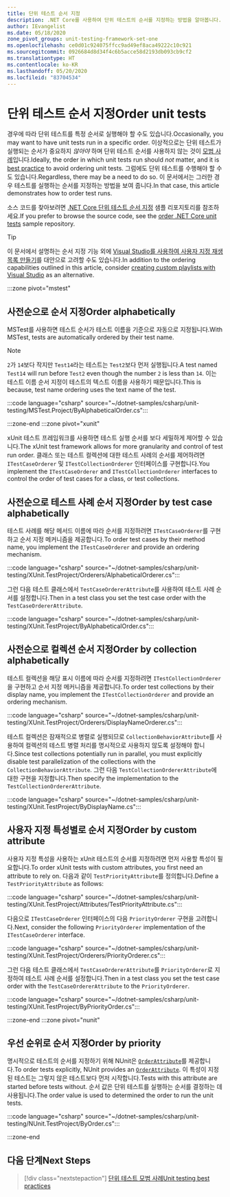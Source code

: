 ```yaml
---
title: 단위 테스트 순서 지정
description: .NET Core를 사용하여 단위 테스트의 순서를 지정하는 방법을 알아봅니다.
author: IEvangelist
ms.date: 05/18/2020
zone_pivot_groups: unit-testing-framework-set-one
ms.openlocfilehash: ce0d01c924075ffcc9ad49ef8aca49222c10c921
ms.sourcegitcommit: 0926684d8d34f4c6b5acce58d2193db093cb9cf2
ms.translationtype: HT
ms.contentlocale: ko-KR
ms.lasthandoff: 05/20/2020
ms.locfileid: "83704534"
---
```

# <a name="order-unit-tests"></a><span data-ttu-id="24157-103">단위 테스트 순서 지정</span><span class="sxs-lookup"><span data-stu-id="24157-103">Order unit tests</span></span>

<span data-ttu-id="24157-104">경우에 따라 단위 테스트를 특정 순서로 실행해야 할 수도 있습니다.</span><span class="sxs-lookup"><span data-stu-id="24157-104">Occasionally, you may want to have unit tests run in a specific order.</span></span> <span data-ttu-id="24157-105">이상적으로는 단위 테스트가 실행되는 순서가 중요하지 _않아야_ 하며 단위 테스트 순서를 사용하지 않는 것이 [모범 사례](unit-testing-best-practices.md)입니다.</span><span class="sxs-lookup"><span data-stu-id="24157-105">Ideally, the order in which unit tests run should _not_ matter, and it is [best practice](unit-testing-best-practices.md) to avoid ordering unit tests.</span></span> <span data-ttu-id="24157-106">그럼에도 단위 테스트를 수행해야 할 수도 있습니다.</span><span class="sxs-lookup"><span data-stu-id="24157-106">Regardless, there may be a need to do so.</span></span> <span data-ttu-id="24157-107">이 문서에서는 그러한 경우 테스트를 실행하는 순서를 지정하는 방법을 보여 줍니다.</span><span class="sxs-lookup"><span data-stu-id="24157-107">In that case, this article demonstrates how to order test runs.</span></span>

<span data-ttu-id="24157-108">소스 코드를 찾아보려면 [.NET Core 단위 테스트 순서 지정](/samples/dotnet/samples/order-unit-tests-cs) 샘플 리포지토리를 참조하세요.</span><span class="sxs-lookup"><span data-stu-id="24157-108">If you prefer to browse the source code, see the [order .NET Core unit tests](/samples/dotnet/samples/order-unit-tests-cs) sample repository.</span></span>

> [!TIP]
> <span data-ttu-id="24157-109">이 문서에서 설명하는 순서 지정 기능 외에 [Visual Studio를 사용하여 사용자 지정 재생 목록 만들기](/visualstudio/test/run-unit-tests-with-test-explorer?view=vs-2019#create-custom-playlists)를 대안으로 고려할 수도 있습니다.</span><span class="sxs-lookup"><span data-stu-id="24157-109">In addition to the ordering capabilities outlined in this article, consider [creating custom playlists with Visual Studio](/visualstudio/test/run-unit-tests-with-test-explorer?view=vs-2019#create-custom-playlists) as an alternative.</span></span>

:::zone pivot="mstest"

## <a name="order-alphabetically"></a><span data-ttu-id="24157-110">사전순으로 순서 지정</span><span class="sxs-lookup"><span data-stu-id="24157-110">Order alphabetically</span></span>

<span data-ttu-id="24157-111">MSTest를 사용하면 테스트 순서가 테스트 이름을 기준으로 자동으로 지정됩니다.</span><span class="sxs-lookup"><span data-stu-id="24157-111">With MSTest, tests are automatically ordered by their test name.</span></span>

> [!NOTE]
> <span data-ttu-id="24157-112">`2`가 `14`보다 작지만 `Test14`라는 테스트는 `Test2`보다 먼저 실행됩니다.</span><span class="sxs-lookup"><span data-stu-id="24157-112">A test named `Test14` will run before `Test2` even though the number  `2` is less than `14`.</span></span> <span data-ttu-id="24157-113">이는 테스트 이름 순서 지정이 테스트의 텍스트 이름을 사용하기 때문입니다.</span><span class="sxs-lookup"><span data-stu-id="24157-113">This is because, test name ordering uses the text name of the test.</span></span>

:::code language="csharp" source="~/dotnet-samples/csharp/unit-testing/MSTest.Project/ByAlphabeticalOrder.cs":::

:::zone-end
:::zone pivot="xunit"

<span data-ttu-id="24157-114">xUnit 테스트 프레임워크를 사용하면 테스트 실행 순서를 보다 세밀하게 제어할 수 있습니다.</span><span class="sxs-lookup"><span data-stu-id="24157-114">The xUnit test framework allows for more granularity and control of test run order.</span></span> <span data-ttu-id="24157-115">클래스 또는 테스트 컬렉션에 대한 테스트 사례의 순서를 제어하려면 `ITestCaseOrderer` 및 `ITestCollectionOrderer` 인터페이스를 구현합니다.</span><span class="sxs-lookup"><span data-stu-id="24157-115">You implement the `ITestCaseOrderer` and `ITestCollectionOrderer` interfaces to control the order of test cases for a class, or test collections.</span></span>

## <a name="order-by-test-case-alphabetically"></a><span data-ttu-id="24157-116">사전순으로 테스트 사례 순서 지정</span><span class="sxs-lookup"><span data-stu-id="24157-116">Order by test case alphabetically</span></span>

<span data-ttu-id="24157-117">테스트 사례를 해당 메서드 이름에 따라 순서를 지정하려면 `ITestCaseOrderer`를 구현하고 순서 지정 메커니즘을 제공합니다.</span><span class="sxs-lookup"><span data-stu-id="24157-117">To order test cases by their method name, you implement the `ITestCaseOrderer` and provide an ordering mechanism.</span></span>

:::code language="csharp" source="~/dotnet-samples/csharp/unit-testing/XUnit.TestProject/Orderers/AlphabeticalOrderer.cs":::

<span data-ttu-id="24157-118">그런 다음 테스트 클래스에서 `TestCaseOrdererAttribute`를 사용하여 테스트 사례 순서를 설정합니다.</span><span class="sxs-lookup"><span data-stu-id="24157-118">Then in a test class you set the test case order with the `TestCaseOrdererAttribute`.</span></span>

:::code language="csharp" source="~/dotnet-samples/csharp/unit-testing/XUnit.TestProject/ByAlphabeticalOrder.cs":::

## <a name="order-by-collection-alphabetically"></a><span data-ttu-id="24157-119">사전순으로 컬렉션 순서 지정</span><span class="sxs-lookup"><span data-stu-id="24157-119">Order by collection alphabetically</span></span>

<span data-ttu-id="24157-120">테스트 컬렉션을 해당 표시 이름에 따라 순서를 지정하려면 `ITestCollectionOrderer`을 구현하고 순서 지정 메커니즘을 제공합니다.</span><span class="sxs-lookup"><span data-stu-id="24157-120">To order test collections by their display name, you implement the `ITestCollectionOrderer` and provide an ordering mechanism.</span></span>

:::code language="csharp" source="~/dotnet-samples/csharp/unit-testing/XUnit.TestProject/Orderers/DisplayNameOrderer.cs":::

<span data-ttu-id="24157-121">테스트 컬렉션은 잠재적으로 병렬로 실행되므로 `CollectionBehaviorAttribute`를 사용하여 컬렉션의 테스트 병렬 처리를 명시적으로 사용하지 않도록 설정해야 합니다.</span><span class="sxs-lookup"><span data-stu-id="24157-121">Since test collections potentially run in parallel, you must explicitly disable test parallelization of the collections with the `CollectionBehaviorAttribute`.</span></span> <span data-ttu-id="24157-122">그런 다음 `TestCollectionOrdererAttribute`에 대한 구현을 지정합니다.</span><span class="sxs-lookup"><span data-stu-id="24157-122">Then specify the implementation to the `TestCollectionOrdererAttribute`.</span></span>

:::code language="csharp" source="~/dotnet-samples/csharp/unit-testing/XUnit.TestProject/ByDisplayName.cs":::

## <a name="order-by-custom-attribute"></a><span data-ttu-id="24157-123">사용자 지정 특성별로 순서 지정</span><span class="sxs-lookup"><span data-stu-id="24157-123">Order by custom attribute</span></span>

<span data-ttu-id="24157-124">사용자 지정 특성을 사용하는 xUnit 테스트의 순서를 지정하려면 먼저 사용할 특성이 필요합니다.</span><span class="sxs-lookup"><span data-stu-id="24157-124">To order xUnit tests with custom attributes, you first need an attribute to rely on.</span></span> <span data-ttu-id="24157-125">다음과 같이 `TestPriorityAttribute`를 정의합니다.</span><span class="sxs-lookup"><span data-stu-id="24157-125">Define a `TestPriorityAttribute` as follows:</span></span>

:::code language="csharp" source="~/dotnet-samples/csharp/unit-testing/XUnit.TestProject/Attributes/TestPriorityAttribute.cs":::

<span data-ttu-id="24157-126">다음으로 `ITestCaseOrderer` 인터페이스의 다음 `PriorityOrderer` 구현을 고려합니다.</span><span class="sxs-lookup"><span data-stu-id="24157-126">Next, consider the following `PriorityOrderer` implementation of the `ITestCaseOrderer` interface.</span></span>

:::code language="csharp" source="~/dotnet-samples/csharp/unit-testing/XUnit.TestProject/Orderers/PriorityOrderer.cs":::

<span data-ttu-id="24157-127">그런 다음 테스트 클래스에서 `TestCaseOrdererAttribute`를 `PriorityOrderer`로 지정하여 테스트 사례 순서를 설정합니다.</span><span class="sxs-lookup"><span data-stu-id="24157-127">Then in a test class you set the test case order with the `TestCaseOrdererAttribute` to the `PriorityOrderer`.</span></span>

:::code language="csharp" source="~/dotnet-samples/csharp/unit-testing/XUnit.TestProject/ByPriorityOrder.cs":::

:::zone-end
:::zone pivot="nunit"

## <a name="order-by-priority"></a><span data-ttu-id="24157-128">우선 순위로 순서 지정</span><span class="sxs-lookup"><span data-stu-id="24157-128">Order by priority</span></span>

<span data-ttu-id="24157-129">명시적으로 테스트의 순서를 지정하기 위해 NUnit은 [`OrderAttribute`](https://github.com/nunit/docs/wiki/Order-Attribute)를 제공합니다.</span><span class="sxs-lookup"><span data-stu-id="24157-129">To order tests explicitly, NUnit provides an [`OrderAttribute`](https://github.com/nunit/docs/wiki/Order-Attribute).</span></span> <span data-ttu-id="24157-130">이 특성이 지정된 테스트는 그렇지 않은 테스트보다 먼저 시작합니다.</span><span class="sxs-lookup"><span data-stu-id="24157-130">Tests with this attribute are started before tests without.</span></span> <span data-ttu-id="24157-131">순서 값은 단위 테스트를 실행하는 순서를 결정하는 데 사용됩니다.</span><span class="sxs-lookup"><span data-stu-id="24157-131">The order value is used to determined the order to run the unit tests.</span></span>

:::code language="csharp" source="~/dotnet-samples/csharp/unit-testing/NUnit.TestProject/ByOrder.cs":::

:::zone-end

## <a name="next-steps"></a><span data-ttu-id="24157-132">다음 단계</span><span class="sxs-lookup"><span data-stu-id="24157-132">Next Steps</span></span>

> [!div class="nextstepaction"]
> [<span data-ttu-id="24157-133">단위 테스트 모범 사례</span><span class="sxs-lookup"><span data-stu-id="24157-133">Unit testing best practices</span></span>](unit-testing-best-practices.md)
